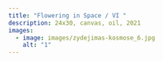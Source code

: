 ```yaml
---
title: "Flowering in Space / VI "
description: 24x30, canvas, oil, 2021
images:
  - image: images/zydejimas-kosmose_6.jpg
    alt: "1"
---
```

